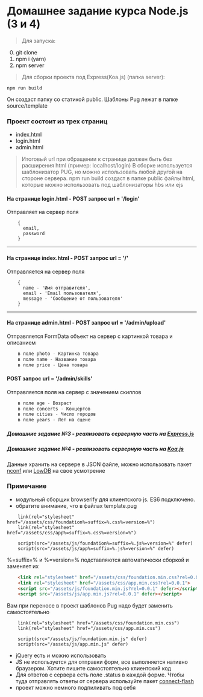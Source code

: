 # Домашнее задание курса Node.js (3 и 4)

>Для запуска:

0. git clone
1. npm i (yarn)
2. npm server


>Для сборки проекта под Express(Koa.js) (папка server):

    npm run build

Он создаст папку со статикой public. Шаблоны Pug лежат в папке source/template

### Проект состоит из трех страниц
* index.html
* login.html
* admin.html

> Итоговый url при обращении к странице должен быть без расширения html (пример: localhost/login)
> В сборке используется шаблонизатор PUG, но можно использовать любой другой на стороне сервера.
> npm run build создаст в папке public файлы html, которые можно использовать под шаблонизаторы hbs или ejs

#### На странице login.html - POST запрос url = '/login'
Отправляет на сервер поля
```
    {
      email,
      password
    }
```
***
#### На странице index.html - POST запрос url = '/'
Отправляется на сервер поля
```
    {
      name - 'Имя отправителя',
      email - 'Email пользователя',
      message - 'Сообщение от пользователя'
    }
```

***
#### На странице admin.html - POST запрос url = '/admin/upload'
Отправляется FormData объект на сервер с картинкой товара и описанием
```js
    в поле photo - Картинка товара
    в поле name - Название товара
    в поле price - Цена товара
```
 #### POST запрос url = '/admin/skills'
Отправляется поля на сервер с значением скиллов
```js
    в поле age - Возраст
    в поле concerts - Концертов
    в поле cities - Число городов
    в поле years - Лет на сцене
```
##### Домашние задание №3 - реализовать серверную часть на [Express.js](http://expressjs.com/ru/)

##### Домашние задание №4 - реализовать серверную часть на [Koa.js](http://koajs.com/)

Данные хранить на сервере в JSON файле, можно использовать пакет [nconf](https://www.npmjs.com/package/nconf) или [LowDB](https://github.com/typicode/lowdb) на свое усмотрение

### Примечание
- модульный сборщик browserify для клиентского js. ES6 подключено. 
- обратите внимание, что в файлах template.pug 
```jade
    link(rel="stylesheet" href="/assets/css/foundation%=suffix=%.css%=version=%")
    link(rel="stylesheet" href="/assets/css/app%=suffix=%.css%=version=%")

    script(src="/assets/js/foundation%=suffix=%.js%=version=%" defer)
    script(src="/assets/js/app%=suffix=%.js%=version=%" defer)
```
%=suffix=% и %=version=% подставляются автоматически сборкой и заменяет их
```html
    <link rel="stylesheet" href="/assets/css/foundation.min.css?rel=0.0.1">
    <link rel="stylesheet" href="/assets/css/app.min.css?rel=0.0.1">
    <script src="/assets/js/foundation.min.js?rel=0.0.1" defer></script>
    <script src="/assets/js/app.min.js?rel=0.0.1" defer></script>
```
Вам при переносе в проект шаблонов Pug надо будет заменить самостоятельно
```jade
    link(rel="stylesheet" href="/assets/css/foundation.min.css")
    link(rel="stylesheet" href="/assets/css/app.min.css")

    script(src="/assets/js/foundation.min.js" defer)
    script(src="/assets/js/app.min.js" defer)
```
- jQuery есть и можно использовать
- JS не используется для отправки форм, все выполняется нативно браузером. Хотите пишите самостоятельно клиентский код
- Для ответов с сервера есть поле .status в каждой форме. Чтобы туда отправлять ответы от сервера используйте пакет [connect-flash](https://www.npmjs.com/package/connect-flash)
- проект можно немного подпиливать под себя
